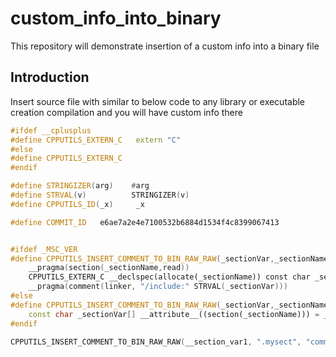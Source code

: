 # custom_info_into_binary  
  
This repository will demonstrate insertion of a custom info into a binary file  
  
  
## Introduction 
 
Insert source file with similar to below code to any library or executable creation compilation and you will have custom info there  
  
```cpp  
#ifdef __cplusplus
#define CPPUTILS_EXTERN_C	extern "C"
#else
#define CPPUTILS_EXTERN_C
#endif

#define STRINGIZER(arg)    #arg
#define STRVAL(v)          STRINGIZER(v)
#define CPPUTILS_ID(_x)		_x

#define COMMIT_ID	e6ae7a2e4e7100532b6884d1534f4c8399067413


#ifdef _MSC_VER
#define CPPUTILS_INSERT_COMMENT_TO_BIN_RAW_RAW(_sectionVar,_sectionName,_comment)				\
	__pragma(section(_sectionName,read))														\
	CPPUTILS_EXTERN_C __declspec(allocate(_sectionName)) const char _sectionVar[] = _comment;	\
	__pragma(comment(linker, "/include:" STRVAL(_sectionVar)))
#else
#define CPPUTILS_INSERT_COMMENT_TO_BIN_RAW_RAW(_sectionVar,_sectionName,_comment)				\
	const char _sectionVar[] __attribute__((section(_sectionName))) = _comment;
#endif

CPPUTILS_INSERT_COMMENT_TO_BIN_RAW_RAW(__section_var1, ".mysect", "commit-id=" STRVAL(COMMIT_ID))
```  
